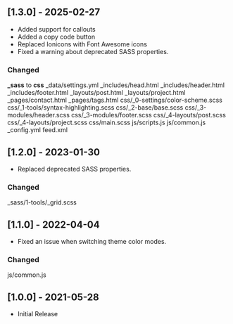 ## [1.3.0] - 2025-02-27

- Added support for callouts
- Added a copy code button
- Replaced Ionicons with Font Awesome icons
- Fixed a warning about deprecated SASS properties.

### Changed
**_sass** to **css**
_data/settings.yml
_includes/head.html
_includes/header.html
_includes/footer.html
_layouts/post.html
_layouts/project.html
_pages/contact.html
_pages/tags.html
css/_0-settings/color-scheme.scss
css/_1-tools/syntax-highlighting.scss
css/_2-base/base.scss
css/_3-modules/header.scss
css/_3-modules/footer.scss
css/_4-layouts/post.scss
css/_4-layouts/project.scss
css/main.scss
js/scripts.js
js/common.js
_config.yml
feed.xml



## [1.2.0] - 2023-01-30

- Replaced deprecated SASS properties.

### Changed
_sass/1-tools/_grid.scss



## [1.1.0] - 2022-04-04

- Fixed an issue when switching theme color modes.

### Changed
js/common.js


## [1.0.0] - 2021-05-28

- Initial Release